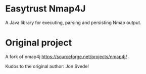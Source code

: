 Easytrust Nmap4J
================
A Java library for executing, parsing and persisting Nmap output.

Original project
================
A fork of nmap4j https://sourceforge.net/projects/nmap4j/ .

Kudos to the original author: Jon Svede!